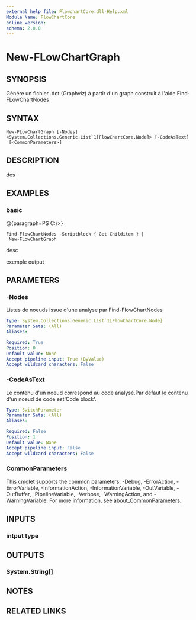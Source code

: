 ```yaml
---
external help file: FlowchartCore.dll-Help.xml
Module Name: FlowChartCore
online version:
schema: 2.0.0
---
```


# New-FLowChartGraph

## SYNOPSIS
Génére un fichier .dot (Graphviz) à partir d'un graph construit à l'aide Find-FLowChartNodes

## SYNTAX

```
New-FLowChartGraph [-Nodes] <System.Collections.Generic.List`1[FlowChartCore.Node]> [-CodeAsText]
 [<CommonParameters>]
```

## DESCRIPTION
des

## EXAMPLES

### basic
@{paragraph=PS C:\\\>}

```
Find-FlowChartNodes -Scriptblock { Get-Childitem } |
 New-FLowChartGraph
```

desc

exemple output

## PARAMETERS

### -Nodes
Listes de noeuds issue d'une analyse par Find-FlowChartNodes

```yaml
Type: System.Collections.Generic.List`1[FlowChartCore.Node]
Parameter Sets: (All)
Aliases:

Required: True
Position: 0
Default value: None
Accept pipeline input: True (ByValue)
Accept wildcard characters: False
```

### -CodeAsText
Le contenu d'un noeud correspond au code analysé.Par defaut le contenu d'un noeud de code est'Code block'.

```yaml
Type: SwitchParameter
Parameter Sets: (All)
Aliases:

Required: False
Position: 1
Default value: None
Accept pipeline input: False
Accept wildcard characters: False
```

### CommonParameters
This cmdlet supports the common parameters: -Debug, -ErrorAction, -ErrorVariable, -InformationAction, -InformationVariable, -OutVariable, -OutBuffer, -PipelineVariable, -Verbose, -WarningAction, and -WarningVariable. For more information, see [about_CommonParameters](http://go.microsoft.com/fwlink/?LinkID=113216).

## INPUTS

### intput type
## OUTPUTS

### System.String[]
## NOTES

## RELATED LINKS
